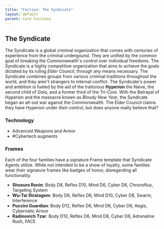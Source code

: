 ```yaml
---
title: "Faction: The Syndicate"
layout: default
parent: Core Factions
---
```

## The Syndicate

The Syndicate is a global criminal organization that comes with centuries of experience from the criminal undergound. They are unified by the common goal of breaking the Commonwealth's control over individual freedoms. The Syndicate is a highly competitive organization that aims to achieve the goals dictated by its ruling *Elder Council*, through any means necessary. The Syndicate combines groups from various criminal traditions throughout the world, and they aren't strangers to internal conflict. The Syndicate's power and ambition is fueled by the aid of the traitorous **Hyperion** the Naive, the second child of *Gaia*, and a former third of the *Tri-Core*. With the Betrayal of Hyperion and the massacre known as *Bloody New Year*, the Syndicate began an all-out war against the Commonwealth. The Elder Council claims they have Hyperion under *their* control, but does anyone really believe that?


### Technology

- Advanced Weapons and Armor
- #Cybertech augments

### Frames
Each of the four families have a signature Frame template that Syndicate Agents utilize. While not intended to be a show of loyalty, some families wear their signature frames like badges of honor, disregarding all functionality.

- **Shosuro Ronin**: Body D8, Reflex D10, Mind D6, Cyber D6, Chronoflux, Targeting System
- **Wu-Tai Stratagem**: Body D6, Reflex D6, Mind D10, Cyber D8, Swarm, Interference
- **Puccini Guardian**: Body D12, Reflex D6, Mind D6, Cyber D6, Aegis, Cybernetic Armor
- **Radinovich Tzar**: Body D10, Reflex D6, Mind D8, Cyber D6, Adrenaline Rush, FACE